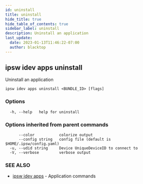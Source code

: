 ```yaml
---
id: uninstall
title: uninstall
hide_title: true
hide_table_of_contents: true
sidebar_label: uninstall
description: Uninstall an application
last_update:
  date: 2023-01-13T11:46:22-07:00
  author: blacktop
---
```

## ipsw idev apps uninstall

Uninstall an application

```
ipsw idev apps uninstall <BUNDLE_ID> [flags]
```

### Options

```
  -h, --help   help for uninstall
```

### Options inherited from parent commands

```
      --color           colorize output
      --config string   config file (default is $HOME/.ipsw/config.yaml)
  -u, --udid string     Device UniqueDeviceID to connect to
  -V, --verbose         verbose output
```

### SEE ALSO

* [ipsw idev apps](/docs/cli/ipsw/idev/apps)	 - Application commands

